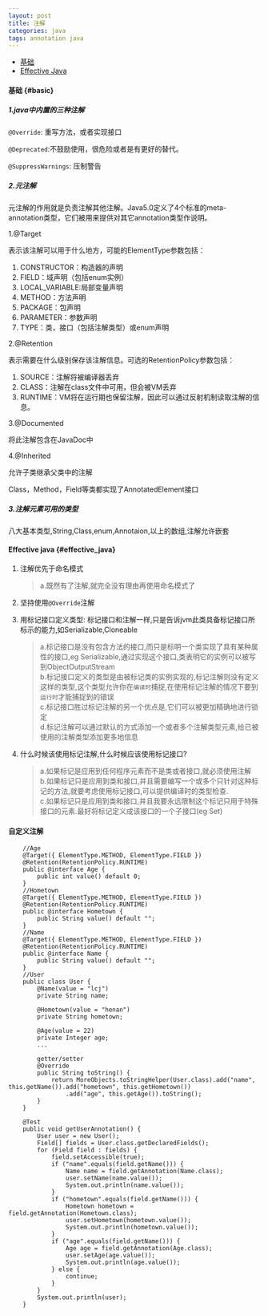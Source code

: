 ```yaml
---
layout: post
title: 注解
categories: java
tags: annotation java
---
```

*   [基础](#basic)
*   [Effective Java](#effective_java)

####  基础 {#basic}

##### 1.java中内置的三种注解

`@Override`: 重写方法，或者实现接口  

`@Deprecated`:不鼓励使用，很危险或者是有更好的替代。

`@SuppressWarnings`: 压制警告

#####   2.元注解

元注解的作用就是负责注解其他注解。Java5.0定义了4个标准的meta-annotation类型，它们被用来提供对其它annotation类型作说明。

1.@Target

表示该注解可以用于什么地方，可能的ElementType参数包括：

1.  CONSTRUCTOR：构造器的声明
2.  FIELD：域声明（包括enum实例）
3.  LOCAL_VARIABLE:局部变量声明
4.  METHOD：方法声明
5.  PACKAGE：包声明
6.  PARAMETER：参数声明
7.  TYPE：类，接口（包括注解类型）或enum声明

2.@Retention

表示需要在什么级别保存该注解信息。可选的RetentionPolicy参数包括：

1.  SOURCE：注解将被编译器丢弃
2.  CLASS：注解在class文件中可用，但会被VM丢弃
3.  RUNTIME：VM将在运行期也保留注解，因此可以通过反射机制读取注解的信息。

3.@Documented

将此注解包含在JavaDoc中

4.@Inherited

允许子类继承父类中的注解

Class，Method，Field等类都实现了AnnotatedElement接口

#####   3.注解元素可用的类型

八大基本类型,String,Class,enum,Annotaion,以上的数组,注解允许嵌套

#### Effective java {#effective_java}
 
1.  注解优先于命名模式  

    >   a.既然有了注解,就完全没有理由再使用命名模式了

2.  坚持使用`@Override`注解
3.  用标记接口定义类型: 标记接口和注解一样,只是告诉jvm此类具备标记接口所标示的能力,如Serializable,Cloneable

    >   a.标记接口是没有包含方法的接口,而只是标明一个类实现了具有某种属性的接口,eg Serializable,通过实现这个接口,类表明它的实例可以被写到ObjectOutputStream  
    >   b.标记接口定义的类型是由被标记类的实例实现的,标记注解则没有定义这样的类型,这个类型允许你在`编译时`捕捉,在使用标记注解的情况下要到`运行时`才能捕捉到的错误  
    >   c.标记接口胜过标记注解的另一个优点是,它们可以被更加精确地进行锁定  
    >   d.标记注解可以通过默认的方式添加一个或者多个注解类型元素,给已被使用的注解类型添加更多地信息  
    
4.  什么时候该使用标记注解,什么时候应该使用标记接口?

    >   a.如果标记是应用到任何程序元素而不是类或者接口,就必须使用注解  
    >   b.如果标记只是应用到类和接口,并且需要编写一个或多个只针对这种标记的方法,就要考虑使用标记接口,可以提供编译时的类型检查.  
    >   c.如果标记只是应用到类和接口,并且我要永远限制这个标记只用于特殊接口的元素.最好将标记定义成该接口的一个子接口(eg Set)  
        
        
#### 自定义注解

        //Age
        @Target({ ElementType.METHOD, ElementType.FIELD })
        @Retention(RetentionPolicy.RUNTIME)
        public @interface Age {
            public int value() default 0;
        }
        //Hometown
        @Target({ ElementType.METHOD, ElementType.FIELD })
        @Retention(RetentionPolicy.RUNTIME)
        public @interface Hometown {
            public String value() default "";
        }
        //Name
        @Target({ ElementType.METHOD, ElementType.FIELD })
        @Retention(RetentionPolicy.RUNTIME)
        public @interface Name {
            public String value() default "";
        }
        //User
        public class User {
            @Name(value = "lcj")
            private String name;

            @Hometown(value = "henan")
            private String hometown;

            @Age(value = 22)
            private Integer age;
            ...

            getter/setter
            @Override
            public String toString() {
                return MoreObjects.toStringHelper(User.class).add("name", this.getName()).add("hometown", this.getHometown())
                    .add("age", this.getAge()).toString();
            }
        }

        @Test
        public void getUserAnnotation() {
            User user = new User();
            Field[] fields = User.class.getDeclaredFields();
            for (Field field : fields) {
                field.setAccessible(true);
                if ("name".equals(field.getName())) {
                    Name name = field.getAnnotation(Name.class);
                    user.setName(name.value());
                    System.out.println(name.value());
                }
                if ("hometown".equals(field.getName())) {
                    Hometown hometown = field.getAnnotation(Hometown.class);
                    user.setHometown(hometown.value());
                    System.out.println(hometown.value());
                }
                if ("age".equals(field.getName())) {
                    Age age = field.getAnnotation(Age.class);
                    user.setAge(age.value());
                    System.out.println(age.value());
                } else {
                    continue;
                }
            }
            System.out.println(user);
        }
